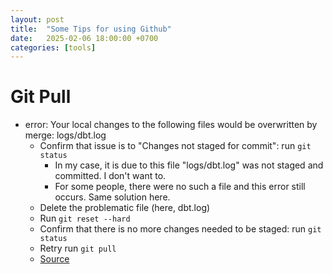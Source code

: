 ```yaml
---
layout: post
title:  "Some Tips for using Github"
date:   2025-02-06 18:00:00 +0700
categories: [tools]
---
```


# Git Pull
- error: Your local changes to the following files would be overwritten by merge: logs/dbt.log
  - Confirm that issue is to "Changes not staged for commit": run ```git status```
    - In my case, it is due to this file "logs/dbt.log" was not staged and committed. I don't want to.
    - For some people, there were no such a file and this error still occurs. Same solution here.
  - Delete the problematic file (here, dbt.log)
  - Run  ```git reset --hard```
  - Confirm that there is no more changes needed to be staged: run ```git status```
  - Retry run ```git pull```
  - [Source](https://stackoverflow.com/questions/25597104/git-pull-error-your-local-changes-to-the-following-files-would-be-overwritten-b)
